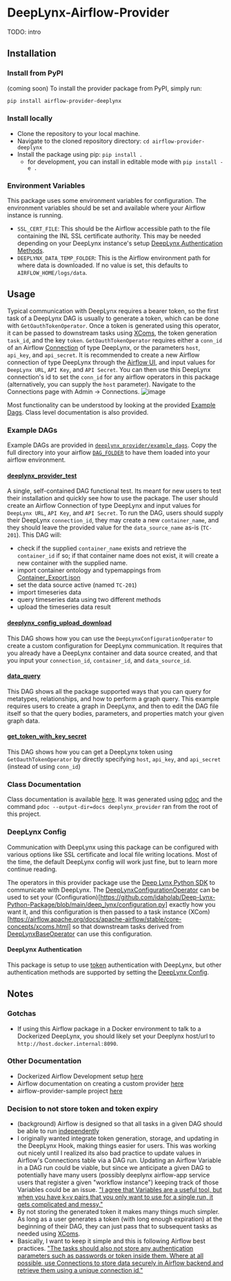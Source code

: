 # DeepLynx-Airflow-Provider
TODO: intro
## Installation
### Install from PyPI
(coming soon) To install the provider package from PyPI, simply run:

```sh
pip install airflow-provider-deeplynx
```
### Install locally
- Clone the repository to your local machine.
- Navigate to the cloned repository directory: `cd airflow-provider-deeplynx`
- Install the package using pip: `pip install .`
  - for development, you can install in editable mode with `pip install -e .`

### Environment Variables
This package uses some environment variables for configuration. The environment variables should be set and available where your Airflow instance is running.
- `SSL_CERT_FILE`: This should be the Airflow accessible path to the file containing the INL SSL certificate authority. This may be needed depending on your DeepLynx instance's setup [DeepLynx Authentication Methods](https://github.com/idaholab/Deep-Lynx/wiki/Authentication-Methods).
- `DEEPLYNX_DATA_TEMP_FOLDER`: This is the Airflow environment path for where data is downloaded. If no value is set, this defaults to `AIRFLOW_HOME/logs/data`.

## Usage
Typical communication with DeepLynx requires a bearer token, so the first task of a DeepLynx DAG is usually to generate a token, which can be done with `GetOauthTokenOperator`. Once a token is generated using this operator, it can be passed to downstream tasks using [XComs](https://airflow.apache.org/docs/apache-airflow/stable/core-concepts/xcoms.html#xcoms), the token generation `task_id`, and the key `token`. `GetOauthTokenOperator` requires either a `conn_id` of an Airflow [Connection](https://airflow.apache.org/docs/apache-airflow/stable/authoring-and-scheduling/connections.html#connections-hooks) of type DeepLynx, or the parameters `host`, `api_key`, and `api_secret`. It is recommended to create a new Airflow connection of type DeepLynx through the [Airflow UI](https://airflow.apache.org/docs/apache-airflow/stable/howto/connection.html#creating-a-connection-with-the-ui), and input values for `DeepLynx URL`, `API Key`, and `API Secret`. You can then use this DeepLynx connection's id to set the
`conn_id` for any airflow operators in this package (alternatively, you can supply the `host` parameter).
Navigate to the Connections page with Admin -> Connections.
![image](https://media.github.inl.gov/user/13/files/bc751733-676c-48ac-9573-b06b7d1b7750)

Most functionality can be understood by looking at the provided [Example Dags](deeplynx_provider/example_dags). Class level documentation is also provided.

### Example DAGs
Example DAGs are provided in [`deeplynx_provider/example_dags`](deeplynx_provider/example_dags). Copy the full directory into your airflow [`DAG_FOLDER`](https://airflow.apache.org/docs/apache-airflow/stable/core-concepts/dags.html#loading-dags) to have them loaded into your airflow environment.

#### [deeplynx_provider_test](deeplynx_provider/example_dags/deeplynx_provider_test.py)
A single, self-contained DAG functional test. Its meant for new users to test their installation and quickly see how to use the package. The user should create an Airflow Connection of type DeepLynx and input values for `DeepLynx URL`, `API Key`, and `API Secret`. To run the DAG, users should supply their DeepLynx `connection_id`, they may create a new `container_name`, and they should leave the provided value for the `data_source_name` as-is (`TC-201`).
This DAG will:
- check if the supplied `container_name` exists and retrieve the `container_id` if so; if that container name does not exist, it will create a new container with the supplied name.
- import container ontology and typemappings from [Container_Export.json](deeplynx_provider/example_dags/data/Container_Export.json)
- set the data source active (named `TC-201`)
- import timeseries data
- query timeseries data using two different methods
- upload the timeseries data result

#### [deeplynx_config_upload_download](deeplynx_provider/example_dags/deeplynx_config_upload_download.py)
This DAG shows how you can use the `DeepLynxConfigurationOperator` to create a custom configuration for DeepLynx communication. It requires that you already have a DeepLynx container and data source created, and that you input your `connection_id`, `container_id`, and `data_source_id`.

#### [data_query](deeplynx_provider/example_dags/data_query.py)
This DAG shows all the package supported ways that you can query for metatypes, relationships, and how to perform a graph query. This example requires users to create a graph in DeepLynx, and then to edit the DAG file itself so that the query bodies, parameters, and properties match your given graph data.

#### [get_token_with_key_secret](deeplynx_provider/example_dags/get_token_with_key_secret.py)
This DAG shows how you can get a DeepLynx token using `GetOauthTokenOperator` by directly specifying `host`, `api_key`, and `api_secret` (instead of using `conn_id`)

### Class Documentation
Class documentation is available [here](deeplynx_provider/docs). It was generated using [pdoc](https://github.com/pdoc3/pdoc) and the command `pdoc --output-dir=docs deeplynx_provider` ran from the root of this project.

### DeepLynx Config
Communication with DeepLynx using this package can be configured with various options like SSL certificate and local file writing locations. Most of the time, the default DeepLynx config will work just fine, but to learn more continue reading.

The operators in this provider package use the [Deep Lynx Python SDK](https://github.com/idaholab/Deep-Lynx-Python-Package) to communicate with DeepLynx. The [DeepLynxConfigurationOperator](deeplynx_provider/operators/configuration_operator.py) can be used to set your (Configuration)[https://github.com/idaholab/Deep-Lynx-Python-Package/blob/main/deep_lynx/configuration.py] exactly how you want it, and this configuration is then passed to a task instance (XCom)[https://airflow.apache.org/docs/apache-airflow/stable/core-concepts/xcoms.html] so that downstream tasks derived from [DeepLynxBaseOperator](deeplynx_provider/operators/deeplynx_base_operator.py) can use this configuration.

#### DeepLynx Authentication
This package is setup to use [token](https://github.com/idaholab/Deep-Lynx/wiki/Authentication-Methods#token-token) authentication with DeepLynx, but other authentication methods are supported by setting the [DeepLynx Config](#deepLynx-config).

## Notes
### Gotchas
- If using this Airflow package in a Docker environment to talk to a Dockerized DeepLynx, you should likely set your Deeplynx host/url to `http://host.docker.internal:8090`.

### Other Documentation
- Dockerized Airflow Development setup [here](https://github.inl.gov/Digital-Engineering/airflow-dev)
- Airflow documentation on creating a custom provider [here](https://airflow.apache.org/docs/apache-airflow-providers/howto/create-custom-providers.html)
- airflow-provider-sample project [here](https://github.com/astronomer/airflow-provider-sample)

### Decision to not store token and token expiry
- (background) Airflow is designed so that all tasks in a given DAG should be able to run [independently](https://airflow.apache.org/docs/apache-airflow/stable/core-concepts/tasks.html)
- I originally wanted integrate token generation, storage, and updating in the DeepLynx Hook, making things easier for users. This was working out nicely until I realized its also bad practice to update values in Airflow's Connections table via a DAG run. Updating an Airflow Variable in a DAG run could be viable, but since we anticipate a given DAG to potentially have many users (possibly deeplynx airflow-app service users that register a given "workflow instance") keeping track of those Variables could be an issue. ["I agree that Variables are a useful tool, but when you have k=v pairs that you only want to use for a single run, it gets complicated and messy."](https://stackoverflow.com/questions/57062998/is-it-possible-to-update-overwrite-the-airflow-dag-run-conf)
- By not storing the generated token it makes many things much simpler. As long as a user generates a token (with long enough expiration) at the beginning of their DAG, they can just pass that to subsequent tasks as needed using [XComs](https://airflow.apache.org/docs/apache-airflow/stable/core-concepts/xcoms.html).
- Basically, I want to keep it simple and this is following Airflow best practices. ["The tasks should also not store any authentication parameters such as passwords or token inside them. Where at all possible, use Connections to store data securely in Airflow backend and retrieve them using a unique connection id."](https://airflow.apache.org/docs/apache-airflow/stable/best-practices.html#communication)
